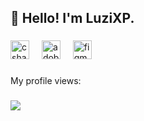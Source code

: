 <h2 align="left">👋 Hello! I'm LuziXP.</h2>

###

<div align="left">
  <img src="https://skillicons.dev/icons?i=cs" height="30" alt="csharp logo"  />
  <img width="12" />
  <img src="https://cdn.simpleicons.org/adobeillustrator/FF9A00" height="30" alt="adobeillustrator logo"  />
  <img width="12" />
  <img src="https://skillicons.dev/icons?i=figma" height="30" alt="figma logo"  />
</div>

###

<p align="left">My profile views:</p>

###

<div align="left">
  <img src="https://profile-counter.glitch.me/LuziEnd/count.svg?"  />
</div>

###
